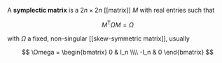 A **symplectic matrix** is a $2n \times 2n$ [[matrix]] $M$ with real entries such that

$$
M^\mathsf{T} \Omega M = \Omega
$$

with $\Omega$ a fixed, non-singular [[skew-symmetric matrix]], usually

$$
\Omega = \begin{bmatrix} 0 & I_n \\\\ -I_n & 0 \end{bmatrix}
$$